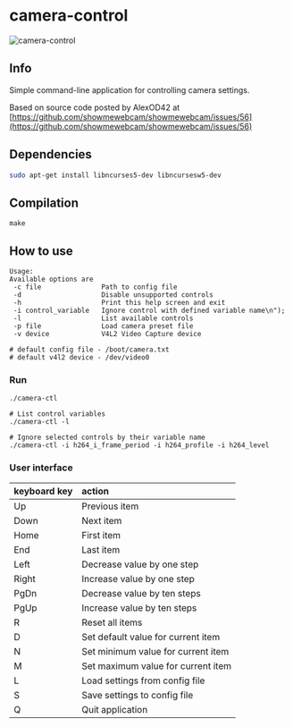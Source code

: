 # camera-control

![camera-control](camera-control.png)

## Info
Simple command-line application for controlling camera settings.

Based on source code posted by AlexOD42 at [https://github.com/showmewebcam/showmewebcam/issues/56](https://github.com/showmewebcam/showmewebcam/issues/56)


## Dependencies
```sh
sudo apt-get install libncurses5-dev libncursesw5-dev 
```

## Compilation
```
make
```

## How to use
```
Usage: 
Available options are
 -c file               Path to config file
 -d                    Disable unsupported controls
 -h                    Print this help screen and exit
 -i control_variable   Ignore control with defined variable name\n");
 -l                    List available controls
 -p file               Load camera preset file
 -v device             V4L2 Video Capture device

# default config file - /boot/camera.txt
# default v4l2 device - /dev/video0
```

### Run
```
./camera-ctl

# List control variables
./camera-ctl -l

# Ignore selected controls by their variable name
./camera-ctl -i h264_i_frame_period -i h264_profile -i h264_level
```

### User interface
|keyboard key|action|
|:-----------|:-----|
|Up|Previous item|
|Down|Next item|
|Home|First item|
|End|Last item|
|Left|Decrease value by one step|
|Right|Increase value by one step|
|PgDn|Decrease value by ten steps|
|PgUp|Increase value by ten steps|
|R|Reset all items|
|D|Set default value for current item|
|N|Set minimum value for current item|
|M|Set maximum value for current item|
|L|Load settings from config file|
|S|Save settings to config file|
|Q|Quit application|

